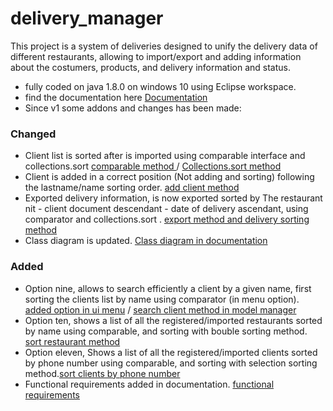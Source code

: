 # delivery_manager
This project is a system of deliveries designed to unify the delivery data of different restaurants, allowing to import/export and adding information about the costumers, products, and delivery information and status. 
- fully coded on java 1.8.0 on windows 10 using Eclipse workspace.
- find the documentation here [Documentation](doc/deliveryClassDiagram.pdf)
- Since v1 some addons and changes has been made:
### Changed
- Client list is sorted after is imported using comparable interface and collections.sort [comparable method ](src\model\Client.java)  / [Collections.sort method](src\model\Manager.java)
- Client is added in a correct position (Not adding and sorting) following the lastname/name sorting order. [add client method](src\model\Manager.java) 
- Exported delivery information, is now exported sorted by The restaurant nit - client document descendant - date of delivery ascendant, using comparator and collections.sort .
[export method and delivery sorting method](src\mode\manager.java)
- Class diagram is updated. [Class diagram in documentation](doc\delivery_manager_documentation.pdf)
### Added
- Option nine, allows to search efficiently a client by a given name, first sorting the clients list by name using comparator (in menu option). [added option in ui menu](src\ui\Menu.java) / [search client method in model manager](src\model\Manager.java)
- Option ten, shows a list of all the registered/imported restaurants sorted by name using comparable, and sorting with bouble sorting method. [sort restaurant method](src\model\Manager.java)
- Option eleven, Shows a list of all the registered/imported clients sorted by phone number using comparable, and sorting with selection sorting method.[sort clients by phone number](src\model\Manager.java)
- Functional requirements added in documentation. [functional requirements](doc\delivery_manager_documentation.pdf)
